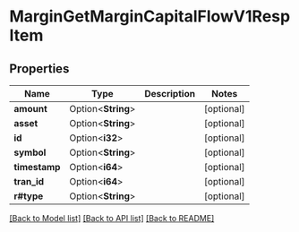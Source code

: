 # MarginGetMarginCapitalFlowV1RespItem

## Properties

Name | Type | Description | Notes
------------ | ------------- | ------------- | -------------
**amount** | Option<**String**> |  | [optional]
**asset** | Option<**String**> |  | [optional]
**id** | Option<**i32**> |  | [optional]
**symbol** | Option<**String**> |  | [optional]
**timestamp** | Option<**i64**> |  | [optional]
**tran_id** | Option<**i64**> |  | [optional]
**r#type** | Option<**String**> |  | [optional]

[[Back to Model list]](../README.md#documentation-for-models) [[Back to API list]](../README.md#documentation-for-api-endpoints) [[Back to README]](../README.md)


